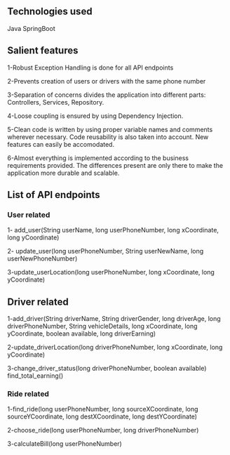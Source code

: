<h2>Technologies used</h2>
Java SpringBoot

<h2>Salient features</h2>
1-Robust Exception Handling is done for all API endpoints

2-Prevents creation of users or drivers with the same phone number

3-Separation of concerns divides the application into different parts: Controllers, Services, Repository.

4-Loose coupling is ensured by using Dependency Injection.

5-Clean code is written by using proper variable names and comments wherever necessary. Code reusability is also taken into account. New features can easily be accomodated.

6-Almost everything is implemented according to the business requirements provided. The differences present are only there to make the application more durable and scalable.

<h2>List of API endpoints</h2>
<h3>User related</h3>
1- add_user(String userName, long userPhoneNumber, long xCoordinate, long yCoordinate)

2- update_user(long userPhoneNumber, String userNewName, long userNewPhoneNumber)

3-update_userLocation(long userPhoneNumber, long xCoordinate, long yCoordinate)

<h2>Driver related</h2>
1-add_driver(String driverName, String driverGender,  long driverAge, long driverPhoneNumber,  String vehicleDetails, long xCoordinate,  long yCoordinate, boolean available, long driverEarning)

2-update_driverLocation(long driverPhoneNumber, long xCoordinate, long yCoordinate)

3-change_driver_status(long driverPhoneNumber, boolean available)
find_total_earning()


<h3>Ride related</h3>
1-find_ride(long userPhoneNumber, long sourceXCoordinate, long sourceYCoordinate, long destXCoordinate, long destYCoordinate)

2-choose_ride(long userPhoneNumber, long driverPhoneNumber)

3-calculateBill(long userPhoneNumber)


